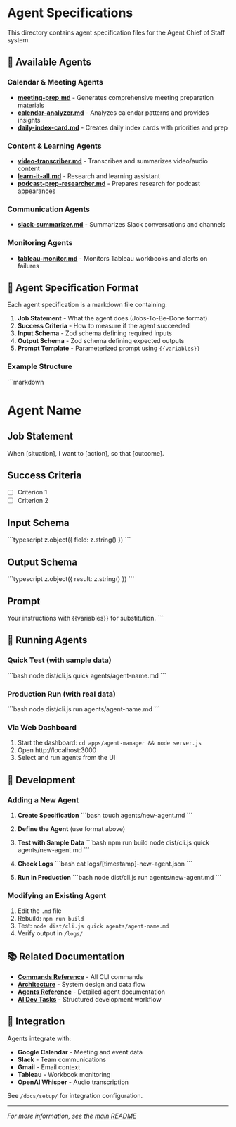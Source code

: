 # Agent Specifications

This directory contains agent specification files for the Agent Chief of Staff system.

## 🤖 Available Agents

### Calendar & Meeting Agents
- **[meeting-prep.md](meeting-prep.md)** - Generates comprehensive meeting preparation materials
- **[calendar-analyzer.md](calendar-analyzer.md)** - Analyzes calendar patterns and provides insights
- **[daily-index-card.md](daily-index-card.md)** - Creates daily index cards with priorities and prep

### Content & Learning Agents
- **[video-transcriber.md](video-transcriber.md)** - Transcribes and summarizes video/audio content
- **[learn-it-all.md](learn-it-all.md)** - Research and learning assistant
- **[podcast-prep-researcher.md](podcast-prep-researcher.md)** - Prepares research for podcast appearances

### Communication Agents
- **[slack-summarizer.md](slack-summarizer.md)** - Summarizes Slack conversations and channels

### Monitoring Agents
- **[tableau-monitor.md](tableau-monitor.md)** - Monitors Tableau workbooks and alerts on failures

## 📝 Agent Specification Format

Each agent specification is a markdown file containing:

1. **Job Statement** - What the agent does (Jobs-To-Be-Done format)
2. **Success Criteria** - How to measure if the agent succeeded
3. **Input Schema** - Zod schema defining required inputs
4. **Output Schema** - Zod schema defining expected outputs
5. **Prompt Template** - Parameterized prompt using `{{variables}}`

### Example Structure

\`\`\`markdown
# Agent Name

## Job Statement
When [situation], I want to [action], so that [outcome].

## Success Criteria
- [ ] Criterion 1
- [ ] Criterion 2

## Input Schema
\`\`\`typescript
z.object({
  field: z.string()
})
\`\`\`

## Output Schema
\`\`\`typescript
z.object({
  result: z.string()
})
\`\`\`

## Prompt
Your instructions with {{variables}} for substitution.
\`\`\`

## 🚀 Running Agents

### Quick Test (with sample data)
\`\`\`bash
node dist/cli.js quick agents/agent-name.md
\`\`\`

### Production Run (with real data)
\`\`\`bash
node dist/cli.js run agents/agent-name.md
\`\`\`

### Via Web Dashboard
1. Start the dashboard: `cd apps/agent-manager && node server.js`
2. Open http://localhost:3000
3. Select and run agents from the UI

## 🔧 Development

### Adding a New Agent

1. **Create Specification**
   \`\`\`bash
   touch agents/new-agent.md
   \`\`\`

2. **Define the Agent** (use format above)

3. **Test with Sample Data**
   \`\`\`bash
   npm run build
   node dist/cli.js quick agents/new-agent.md
   \`\`\`

4. **Check Logs**
   \`\`\`bash
   cat logs/[timestamp]-new-agent.json
   \`\`\`

5. **Run in Production**
   \`\`\`bash
   node dist/cli.js run agents/new-agent.md
   \`\`\`

### Modifying an Existing Agent

1. Edit the `.md` file
2. Rebuild: `npm run build`
3. Test: `node dist/cli.js quick agents/agent-name.md`
4. Verify output in `/logs/`

## 📚 Related Documentation

- **[Commands Reference](../docs/reference/commands.md)** - All CLI commands
- **[Architecture](../docs/reference/architecture.md)** - System design and data flow
- **[Agents Reference](../docs/reference/agents.md)** - Detailed agent documentation
- **[AI Dev Tasks](../ai-dev-tasks/README.md)** - Structured development workflow

## 🔗 Integration

Agents integrate with:
- **Google Calendar** - Meeting and event data
- **Slack** - Team communications
- **Gmail** - Email context
- **Tableau** - Workbook monitoring
- **OpenAI Whisper** - Audio transcription

See `/docs/setup/` for integration configuration.

---

*For more information, see the [main README](../README.md)*
